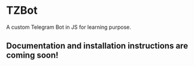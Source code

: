 # TZBot
A custom Telegram Bot in JS for learning purpose.

## Documentation and installation instructions are coming soon!
